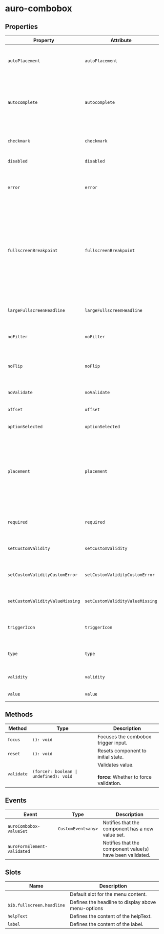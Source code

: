# auro-combobox

## Properties

| Property                        | Attribute                       | Type      | Default     | Description                                      |
|---------------------------------|---------------------------------|-----------|-------------|--------------------------------------------------|
| `autoPlacement`                 | `autoPlacement`                 | `boolean` |             | If declared, bib's position will be automatically calculated where to appear. |
| `autocomplete`                  | `autocomplete`                  | `string`  |             | An enumerated attribute that defines what the user agent can suggest for autofill. At this time, only `autocomplete="off"` is supported. |
| `checkmark`                     | `checkmark`                     | `boolean` |             | When attribute is present auro-menu will apply checkmarks to selected options. |
| `disabled`                      | `disabled`                      | `boolean` |             | If set, disables the combobox.                   |
| `error`                         | `error`                         | `string`  |             | When defined, sets persistent validity to `customError` and sets the validation message to the attribute value. |
| `fullscreenBreakpoint`          | `fullscreenBreakpoint`          | `string`  | "sm"        | Defines the screen size breakpoint (`lg`, `md`, `sm`, or `xs`) at which the dropdown switches to fullscreen mode on mobile.<br />When expanded, the dropdown will automatically display in fullscreen mode if the screen size is equal to or smaller than the selected breakpoint. |
| `largeFullscreenHeadline`       | `largeFullscreenHeadline`       | `boolean` |             | If declared, make bib.fullscreen.headline in HeadingDisplay.<br />Otherwise, Heading 600 |
| `noFilter`                      | `noFilter`                      | `boolean` | false       | If set, combobox will not filter menuoptions based in input. |
| `noFlip`                        | `noFlip`                        | `boolean` |             | If declared, the bib will NOT flip to an alternate position<br />when there isn't enough space in the specified `placement`. |
| `noValidate`                    | `noValidate`                    | `boolean` |             | If set, disables auto-validation on blur.        |
| `offset`                        | `offset`                        | `number`  |             | Gap between the trigger element and bib.         |
| `optionSelected`                | `optionSelected`                | `object`  | "undefined" | Specifies the current selected option.           |
| `placement`                     | `placement`                     | `string`  |             | Position where the bib should appear relative to the trigger.<br />Accepted values:<br />"top" \| "right" \| "bottom" \| "left" \|<br />"bottom-start" \| "top-start" \| "top-end" \|<br />"right-start" \| "right-end" \| "bottom-end" \|<br />"left-start" \| "left-end" |
| `required`                      | `required`                      | `boolean` |             | Populates the `required` attribute on the input. Used for client-side validation. |
| `setCustomValidity`             | `setCustomValidity`             | `string`  |             | Sets a custom help text message to display for all validityStates. |
| `setCustomValidityCustomError`  | `setCustomValidityCustomError`  | `string`  |             | Custom help text message to display when validity = `customError`. |
| `setCustomValidityValueMissing` | `setCustomValidityValueMissing` | `string`  |             | Custom help text message to display when validity = `valueMissing`. |
| `triggerIcon`                   | `triggerIcon`                   | `boolean` |             | If set, the `icon` attribute will be applied to the trigger `auro-input` element. |
| `type`                          | `type`                          | `string`  |             | Applies the defined value as the type attribute on auro-input. |
| `validity`                      | `validity`                      | `string`  | "undefined" | Specifies the `validityState` this element is in. |
| `value`                         | `value`                         |           | "undefined" | Value selected for the dropdown menu.            |

## Methods

| Method     | Type                                   | Description                                      |
|------------|----------------------------------------|--------------------------------------------------|
| `focus`    | `(): void`                             | Focuses the combobox trigger input.              |
| `reset`    | `(): void`                             | Resets component to initial state.               |
| `validate` | `(force?: boolean \| undefined): void` | Validates value.<br /><br />**force**: Whether to force validation. |

## Events

| Event                       | Type               | Description                                      |
|-----------------------------|--------------------|--------------------------------------------------|
| `auroCombobox-valueSet`     | `CustomEvent<any>` | Notifies that the component has a new value set. |
| `auroFormElement-validated` |                    | Notifies that the component value(s) have been validated. |

## Slots

| Name                      | Description                                      |
|---------------------------|--------------------------------------------------|
|                           | Default slot for the menu content.               |
| `bib.fullscreen.headline` | Defines the headline to display above menu-options |
| `helpText`                | Defines the content of the helpText.             |
| `label`                   | Defines the content of the label.                |
